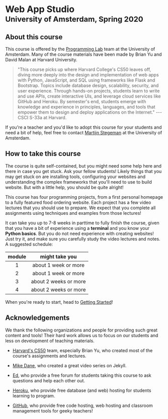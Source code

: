 # Web App Studio<br><small>University of Amsterdam, Spring 2020</small>

## About this course

This course is offered by the [Programming Lab](https://www.mprog.nl/) team at the University of Amsterdam. Many of the course materials have been made by Brian Yu and David Malan at Harvard University.

> "This course picks up where Harvard College's CS50 leaves off, diving more deeply into the design and implementation of web apps with Python, JavaScript, and SQL using frameworks like Flask and Bootstrap. Topics include database design, scalability, security, and user experience. Through hands-on projects, students learn to write and use APIs, create interactive UIs, and leverage cloud services like GitHub and Heroku. By semester's end, students emerge with knowledge and experience in principles, languages, and tools that empower them to design and deploy applications on the Internet." --- CSCI S-33a at Harvard.

If you're a teacher and you'd like to adopt this course for your students and need a bit of help, feel free to contact [Martijn Stegeman](mailto:help@mprog.nl) at the University of Amsterdam.

## How to take this course

The course is quite self-contained, but you might need some help here and there in case you get stuck. Ask your fellow students! Likely things that you may get stuck on are installing tools, configuring your websites and understanding the complex frameworks that you'll need to use to build website. But with a little help, you should be quite alright!

This course has four programming projects, from a first personal homepage to a fully featured food ordering website. Each project has a few video lectures that you should use to prepare. We expect that you complete all assignments using techniques and examples from those lectures!

It can take you up to 7-8 weeks in parttime to fully finish the course, given that you have a bit of experience using a **terminal** and you know your **Python basics**. But you do not need experience with creating websites! Just try it, and make sure you carefully study the video lectures and notes. A suggested schedule:

| module |     might take you    |
| :----: | :-------------------: |
|   1    |  about 1 week or more |
|   2    |  about 1 week or more |
|   3    | about 2 weeks or more |
|   4    | about 2 weeks or more |

When you're ready to start, head to [Getting Started](/start)!

## Acknowledgements

We thank the following organizations and people for providing such great content and tools! Their hard work allows us to focus on our students and less on development of teaching materials.

- [Harvard's CS50](https://cs50.harvard.edu/web) team, especially Brian Yu, who created most of the course's assignments and lectures.

- [Mike Dane](https://www.youtube.com/channel/UCvmINlrza7JHB1zkIOuXEbw), who created a great video series on Jekyll.

- [Ed](http://edstem.org), who provide a free forum for students taking this course to ask questions and help each other out.

- [Heroku](https://www.heroku.com), who provide free database (and web) hosting for students learning to program.

- [GitHub](https://education.github.com), who provide free code hosting, web hosting and classroom management tools for geeky teachers!
